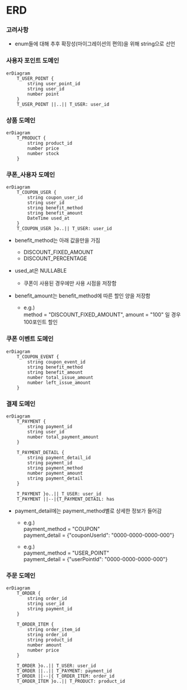 # ERD
### 고려사항
* enum들에 대해 추후 확장성(마이그레이션의 편의)을 위해 string으로 선언

### 사용자 포인트 도메인
```mermaid
erDiagram
    T_USER_POINT {
        string user_point_id
        string user_id
        number point
    }
    T_USER_POINT ||..|| T_USER: user_id 
```

### 상품 도메인
```mermaid
erDiagram
    T_PRODUCT {
        string product_id
        number price
        number stock 
    }
```

### 쿠폰_사용자 도메인
```mermaid
erDiagram
    T_COUPON_USER {
        string coupon_user_id
        string user_id
        string benefit_method 
        string benefit_amount
        DateTime used_at
    }
    T_COUPON_USER }o..|| T_USER: user_id 
```
* benefit_method는 아래 값을만을 가짐 
    * DISCOUNT_FIXED_AMOUNT
    * DISCOUNT_PERCENTAGE
* used_at은 NULLABLE 
    * 쿠폰이 사용된 경우에만 사용 시점을 저장함 

* benefit_amount는 benefit_method에 따른 할인 양을 저장함
    * e.g.) <br>
    method = "DISCOUNT_FIXED_AMOUNT", amount = "100" 일 경우<br>
    100포인트 할인



### 쿠폰 이벤트 도메인
```mermaid
erDiagram
    T_COUPON_EVENT {
        string coupon_event_id
        string benefit_method 
        string benefit_amount
        number total_issue_amount
        number left_issue_amount
    }
```

###  결제 도메인
```mermaid
erDiagram
    T_PAYMENT {
        string payment_id
        string user_id
        number total_payment_amount 
    }
    
    T_PAYMENT_DETAIL {
        string payment_detail_id
        string payment_id
        string payment_method
        number payment_amount 
        string payment_detail
    }

    T_PAYMENT }o..|| T_USER: user_id 
    T_PAYMENT ||--|{T_PAYMENT_DETAIL: has
```

* payment_detail에는 payment_method별로 상세한 정보가 들어감
    * e.g.) <br>
    payment_method = "COUPON" <br>
    payment_detail = {"couponUserId": "0000-0000-0000-000"} 
    
    * e.g.) <br>
    payment_method = "USER_POINT" <br>
    payment_detail = {"userPointId": "0000-0000-0000-000"} 


### 주문 도메인   
```mermaid
erDiagram
    T_ORDER {
        string order_id
        string user_id
        string payment_id
    }
    
    T_ORDER_ITEM {
        string order_item_id
        string order_id
        string product_id
        number amount 
        number price
    }

    T_ORDER }o..|| T_USER: user_id 
    T_ORDER ||..|| T_PAYMENT: payment_id 
    T_ORDER ||--|{ T_ORDER_ITEM: order_id
    T_ORDER_ITEM }o..|| T_PRODUCT: product_id 
```

